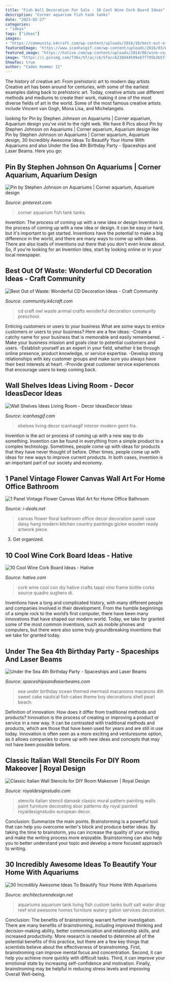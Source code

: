 ```yaml
---
title: "Fish Wall Decoration For Sale - 10 Cool Wine Cork Board Ideas"
description: "Corner aquarium fish tank tanks"
date: "2023-02-27"
categories:
- "ideas"
tags: ["ideas"]
images:
- "https://community.k4craft.com/wp-content/uploads/2016/10/best-out-of-waste-cd-ideas.jpg"
featuredImage: "https://www.icanhasgif.com/wp-content/uploads/2016/03/Wall-Shelves-Ideas-Living-Room-1024x828.jpg"
featured_image: "https://hative.com/wp-content/uploads/2014/06/wine-cork-board/7-homemade-wine-cork-board-ideas.jpg"
image: "https://i.pinimg.com/736x/5f/ac/c6/5facc6230444599e67f795b3b5f39fb7--corner-aquarium-reef-aquarium.jpg"
ShowToc: true
author: "Caden Kemmer II"
---
```



The history of creative art: From prehistoric art to modern day artists
Creative art has been around for centuries, with some of the earliest examples dating back to prehistoric art. Today, creative artists use different methods and mediums to create their work, making it one of the most diverse fields of art in the world. Some of the most famous creative artists include Vincent van Gogh, Mona Lisa, and Michelangelo.

	

		
looking for Pin by Stephen Johnson on Aquariums | Corner aquarium, Aquarium design you've visit to the right web. We have 8 Pics about Pin by Stephen Johnson on Aquariums | Corner aquarium, Aquarium design like Pin by Stephen Johnson on Aquariums | Corner aquarium, Aquarium design, 30 Incredibly Awesome Ideas To Beautify Your Home With Aquariums and also Under the Sea 4th Birthday Party - Spaceships and Laser Beams. Here you go:
		
    
## Pin By Stephen Johnson On Aquariums | Corner Aquarium, Aquarium Design

<img loading=lazy src="https://i.pinimg.com/736x/5f/ac/c6/5facc6230444599e67f795b3b5f39fb7--corner-aquarium-reef-aquarium.jpg" onerror="this.onerror=null;this.src='https://tse3.mm.bing.net/th?id=OIP.RxF9qhJXIY50o6JNV0klCQHaJ3&amp;pid=15.1';" alt="Pin by Stephen Johnson on Aquariums | Corner aquarium, Aquarium design">

_Source: pinterest.com_

>corner aquarium fish tank tanks. 

	

Invention: The process of coming up with a new idea or design
Invention is the process of coming up with a new idea or design. It can be easy or hard, but it's important to get started. Inventions have the potential to make a big difference in the world, and there are many ways to come up with ideas. There are also loads of inventions out there that you don't even know about. So, if you're looking for an Invention Idea, start by looking online or in your local newspaper.

    
## Best Out Of Waste: Wonderful CD Decoration Ideas - Craft Community

<img loading=lazy src="https://community.k4craft.com/wp-content/uploads/2016/10/best-out-of-waste-cd-ideas.jpg" onerror="this.onerror=null;this.src='https://tse2.mm.bing.net/th?id=OIP.esZXHHvhUs6GrxvNwwI_YAHaG7&amp;pid=15.1';" alt="Best Out of Waste: Wonderful CD Decoration Ideas - Craft Community">

_Source: community.k4craft.com_

>cd craft owl waste animal crafts wonderful decoration community preschool. 

	

Enticing customers or users to your business
What are some ways to entice customers or users to your business? Here are a few ideas: 
-Create a catchy name for your business that is memorable and easily remembered.
-Make your business mission and goals clear to potential customers and users. 
-Establish yourself as an expert in your field, whether it be through online presence, product knowledge, or service expertise. 
-Develop strong relationships with key customer groups and make sure you always have their best interests at heart. 
-Provide great customer service experiences that encourage users to keep coming back.

    
## Wall Shelves Ideas Living Room - Decor IdeasDecor Ideas

<img loading=lazy src="https://www.icanhasgif.com/wp-content/uploads/2016/03/Wall-Shelves-Ideas-Living-Room-1024x828.jpg" onerror="this.onerror=null;this.src='https://tse3.mm.bing.net/th?id=OIP.dflpojHvIV7nFzcfRZxlmwHaF_&amp;pid=15.1';" alt="Wall Shelves Ideas Living Room - Decor IdeasDecor Ideas">

_Source: icanhasgif.com_

>shelves living decor icanhasgif interior modern gemt fra. 

	

Invention is the act or process of coming up with a new way to do something. Invention can be found in everything from a simple product to a complex technology. Sometimes, people come up with ideas for products that they have never thought of before. Other times, people come up with ideas for new ways to improve current products. In both cases, invention is an important part of our society and economy.

    
## 1 Panel Vintage Flower Canvas Wall Art For Home Office Bathroom

<img loading=lazy src="https://i-deals.net/wp-content/uploads/2020/07/712BIzNap5eL._AC_SL1200_.jpg" onerror="this.onerror=null;this.src='https://tse1.mm.bing.net/th?id=OIP.MAitzWgl1AEUorb3Jj68vwHaHa&amp;pid=15.1';" alt="1 Panel Vintage Flower Canvas Wall Art for Home Office Bathroom">

_Source: i-deals.net_

>canvas flower floral bathroom office decor decoration panel vase daisy hang modern kitchen country paintings giclee wooden ready artwork piece. 

	

3. Get organized.

    
## 10 Cool Wine Cork Board Ideas - Hative

<img loading=lazy src="https://hative.com/wp-content/uploads/2014/06/wine-cork-board/7-homemade-wine-cork-board-ideas.jpg" onerror="this.onerror=null;this.src='https://tse3.mm.bing.net/th?id=OIP.5vbSLzeKqssRO3td6hFRxQHaFk&amp;pid=15.1';" alt="10 Cool Wine Cork Board Ideas - Hative">

_Source: hative.com_

>cork wine cool con diy hative crafts tappi vino frame bottle corks source quadro sughero di. 

	

Inventions have a long and complicated history, with many different people and companies involved in their development. From the humble beginnings of a simple rock to the world’s first computer, there have been many innovations that have shaped our modern world. Today, we take for granted some of the most common inventions, such as mobile phones and computers, but there were also some truly groundbreaking inventions that we take for granted today.

    
## Under The Sea 4th Birthday Party - Spaceships And Laser Beams

<img loading=lazy src="https://spaceshipsandlaserbeams.com/wp-content/uploads/2013/02/under-the-sea-birthday-party-food-macaroons-648x975.jpg" onerror="this.onerror=null;this.src='https://tse2.mm.bing.net/th?id=OIP.HoFp-21f0-DqFIXEZm-SNwHaLJ&amp;pid=15.1';" alt="Under the Sea 4th Birthday Party - Spaceships and Laser Beams">

_Source: spaceshipsandlaserbeams.com_

>sea under birthday ocean themed mermaid macaroons macarons 4th sweet cake nautical fish cakes theme boy decorations shell pearl beach. 

	

Definition of innovation: How does it differ from traditional methods and products?
Innovation is the process of creating or improving a product or service in a new way. It can be contrasted with traditional methods and products, which are those that have been used for years and are still in use today. Innovation is often seen as a more exciting and venturesome option, as it allows companies to come up with new ideas and concepts that may not have been possible before.

    
## Classic Italian Wall Stencils For DIY Room Makeover | Royal Design

<img loading=lazy src="http://cdn.shopify.com/s/files/1/0094/1122/products/L_damask-pattern_painted-door-wall-stencils-furniture-stencils-italian-design_large.jpg?v=1439323138" onerror="this.onerror=null;this.src='https://tse4.mm.bing.net/th?id=OIP.R0qBWCqcjcW---GDIyK_AgHaHa&amp;pid=15.1';" alt="Classic Italian Wall Stencils for DIY Room Makeover | Royal Design">

_Source: royaldesignstudio.com_

>stencils italian stencil damask classic mural pattern painting walls paint furniture decorating door patterns diy royal painted royaldesignstudio european decor. 

	

Conclusion: Summarize the main points.
Brainstorming is a powerful tool that can help you overcome writer's block and produce better ideas. By taking the time to brainstorm, you can increase the quality of your writing and make the writing process more enjoyable. Brainstorming can also help you to better understand your topic and develop a more focused approach to writing.

    
## 30 Incredibly Awesome Ideas To Beautify Your Home With Aquariums

<img loading=lazy src="http://cdn.architecturendesign.net/wp-content/uploads/2014/09/29.gif" onerror="this.onerror=null;this.src='https://tse3.mm.bing.net/th?id=OIP.kwDO4X9-eADabt8dM2NhmQHaE7&amp;pid=15.1';" alt="30 Incredibly Awesome Ideas To Beautify Your Home With Aquariums">

_Source: architecturendesign.net_

>aquariums aquarium tank living fish custom tanks built salt water drop reef end awesome homes furniture watery gallon services decoration. 

	

Conclusion: The benefits of brainstroming warrant further investigation.
There are many benefits of brainstroming, including improved thinking and decision-making ability, better communication and relationship skills, and increased productivity. More research is needed to determine all of the potential benefits of this practice, but there are a few key things that scientists believe about the effectiveness of brainstroming. First, brainstroming can improve mental focus and concentration. Second, it can help you achieve more quickly with difficult tasks. Third, it can improve your emotional state by increasing self-confidence and motivation. Finally, brainstroming may be helpful in reducing stress levels and improving Overall Well-being.

